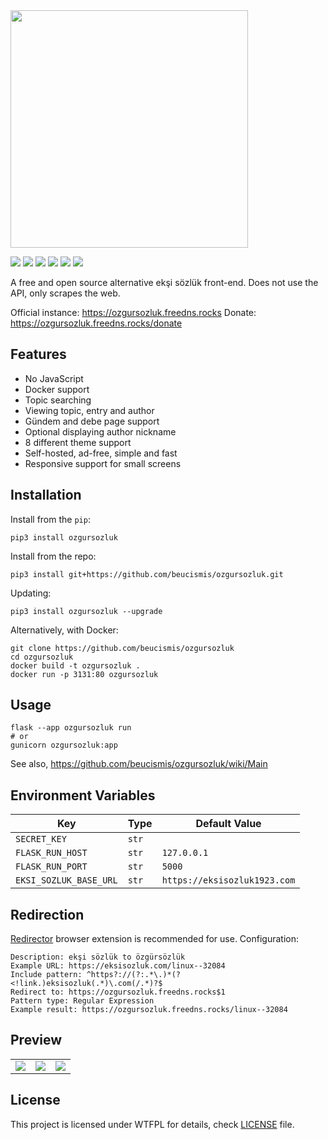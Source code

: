 <img src="https://github.com/beucismis/ozgursozluk/assets/40023234/4f145030-2376-4d2d-acb0-39167212793f" width="380">

![](https://img.shields.io/badge/python-3.8%2B-blue)
![](https://img.shields.io/pypi/v/ozgursozluk)
![](https://img.shields.io/pypi/dm/ozgursozluk)
![](https://img.shields.io/badge/code%20style-black-black)
![](https://img.shields.io/github/actions/workflow/status/beucismis/ozgursozluk/tests.yml?label=tests)
![](https://img.shields.io/github/actions/workflow/status/beucismis/ozgursozluk/publish.yml?label=publish)

A free and open source alternative ekşi sözlük front-end. Does not use the API, only scrapes the web.

Official instance: https://ozgursozluk.freedns.rocks
Donate: https://ozgursozluk.freedns.rocks/donate

## Features
- No JavaScript
- Docker support
- Topic searching
- Viewing topic, entry and author
- Gündem and debe page support
- Optional displaying author nickname
- 8 different theme support
- Self-hosted, ad-free, simple and fast
- Responsive support for small screens

## Installation
Install from the `pip`:
```
pip3 install ozgursozluk
```
Install from the repo:
```
pip3 install git+https://github.com/beucismis/ozgursozluk.git
```
Updating:
```
pip3 install ozgursozluk --upgrade
```
Alternatively, with Docker:
```
git clone https://github.com/beucismis/ozgursozluk
cd ozgursozluk
docker build -t ozgursozluk .
docker run -p 3131:80 ozgursozluk
```

## Usage
```
flask --app ozgursozluk run
# or
gunicorn ozgursozluk:app
```
See also, https://github.com/beucismis/ozgursozluk/wiki/Main

## Environment Variables
| Key | Type | Default Value |
| - | - | - |
| `SECRET_KEY` | `str` |  |
| `FLASK_RUN_HOST` | `str` | `127.0.0.1` |
| `FLASK_RUN_PORT` | `str` | `5000` |
| `EKSI_SOZLUK_BASE_URL` | `str` | `https://eksisozluk1923.com` |

## Redirection
[Redirector](https://einaregilsson.com/redirector) browser extension is recommended for use. Configuration:
```
Description: ekşi sözlük to özgürsözlük
Example URL: https://eksisozluk.com/linux--32084
Include pattern: ^https?://(?:.*\.)*(?<!link.)eksisozluk(.*)\.com(/.*)?$
Redirect to: https://ozgursozluk.freedns.rocks$1
Pattern type: Regular Expression
Example result: https://ozgursozluk.freedns.rocks/linux--32084
```

## Preview
<table>
  <tbody>
    <tr>
      <td><img src="https://github.com/beucismis/ozgursozluk/assets/40023234/620558a0-f518-42c8-9b2a-cc67067f63f3"></td>
      <td><img src="https://github.com/beucismis/ozgursozluk/assets/40023234/2c4d2fc7-d5dc-4a20-bc09-03b8ea36caad"></td>
      <td><img src="https://github.com/beucismis/ozgursozluk/assets/40023234/8dfd442c-cddb-41cd-ac3c-d95f0436e2e5"></td>
    </tr>
  </tbody>
</table>

## License
This project is licensed under WTFPL for details, check [LICENSE](LICENSE) file.
